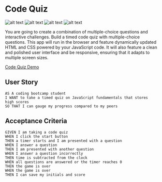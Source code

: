 # Code Quiz


![alt text](https://github.com/moelak/codeQuiz/1.png "Logo Title Text 1")
![alt text](https://github.com/moelak/codeQuiz/2.png "Logo Title Text 1")
![alt text](https://github.com/moelak/codeQuiz/3.png "Logo Title Text 1")
![alt text](https://github.com/moelak/codeQuiz/4.png "Logo Title Text 1")

You are going to create a combination of multiple-choice questions and interactive challenges. Build a timed code quiz with multiple-choice questions. This app will run in the browser and feature dynamically updated HTML and CSS powered by your JavaScript code. It will also feature a clean and polished user interface and be responsive, ensuring that it adapts to multiple screen sizes.

[Code Quiz Demo](https://moelak.github.io/codeQuiz/)

## User Story

```
AS A coding bootcamp student
I WANT to take a timed quiz on JavaScript fundamentals that stores high scores
SO THAT I can gauge my progress compared to my peers
```

## Acceptance Criteria

```
GIVEN I am taking a code quiz
WHEN I click the start button
THEN a timer starts and I am presented with a question
WHEN I answer a question
THEN I am presented with another question
WHEN I answer a question incorrectly
THEN time is subtracted from the clock
WHEN all questions are answered or the timer reaches 0
THEN the game is over
WHEN the game is over
THEN I can save my initials and score
```

